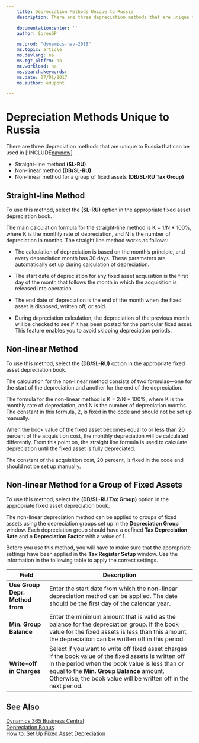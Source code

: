 ```yaml
---
    title: Depreciation Methods Unique to Russia
    description: There are three depreciation methods that are unique to Russia that can be used in [!INCLUDE[navnow](../../includes/navnow_md.md)].

    documentationcenter: ''
    author: SorenGP

    ms.prod: "dynamics-nav-2018"
    ms.topic: article
    ms.devlang: na
    ms.tgt_pltfrm: na
    ms.workload: na
    ms.search.keywords:
    ms.date: 07/01/2017
    ms.author: edupont

---
```

# Depreciation Methods Unique to Russia
There are three depreciation methods that are unique to Russia that can be used in [!INCLUDE[navnow](../../includes/navnow_md.md)].  

- Straight-line method **(SL-RU)**  
- Non-linear method **(DB/SL-RU)**  
- Non-linear method for a group of fixed assets **(DB/SL-RU Tax Group)**  

## Straight-line Method  
 To use this method, select the **(SL-RU)** option in the appropriate fixed asset depreciation book.  

 The main calculation formula for the straight-line method is K = 1/N * 100%, where K is the monthly rate of depreciation, and N is the number of depreciation in months. The straight line method works as follows:  

-   The calculation of depreciation is based on the month’s principle, and every depreciation month has 30 days. These parameters are automatically set up during calculation of depreciation.  

-   The start date of depreciation for any fixed asset acquisition is the first day of the month that follows the month in which the acquisition is released into operation.  

-   The end date of depreciation is the end of the month when the fixed asset is disposed, written off, or sold.  

-   During depreciation calculation, the depreciation of the previous month will be checked to see if it has been posted for the particular fixed asset. This feature enables you to avoid skipping depreciation periods.  

## Non-linear Method  
 To use this method, select the **(DB/SL-RU)** option in the appropriate fixed asset depreciation book.  

 The calculation for the non-linear method consists of two formulas—one for the start of the depreciation and another for the end of the depreciation.  

 The formula for the non-linear method is K = 2/N * 100%, where K is the monthly rate of depreciation, and N is the number of depreciation months. The constant in this formula, 2, is fixed in the code and should not be set up manually.  

 When the book value of the fixed asset becomes equal to or less than 20 percent of the acquisition cost, the monthly depreciation will be calculated differently. From this point on, the straight line formula is used to calculate depreciation until the fixed asset is fully depreciated.  

 The constant of the acquisition cost, 20 percent, is fixed in the code and should not be set up manually.  

## Non-linear Method for a Group of Fixed Assets  
 To use this method, select the **(DB/SL-RU Tax Group)** option in the appropriate fixed asset depreciation book.  

 The non-linear depreciation method can be applied to groups of fixed assets using the depreciation groups set up in the **Depreciation Group** window. Each depreciation group should have a defined **Tax Depreciation Rate** and a **Depreciation Factor** with a value of **1**.  

 Before you use this method, you will have to make sure that the appropriate settings have been applied in the **Tax Register Setup** window. Use the information in the following table to apply the correct settings.  

|Field|Description|  
|---------------------------------|---------------------------------------|  
|**Use Group Depr. Method from**|Enter the start date from which the non-linear depreciation method can be applied. The date should be the first day of the calendar year.|  
|**Min. Group Balance**|Enter the minimum amount that is valid as the balance for the depreciation group. If the book value for the fixed assets is less than this amount, the depreciation can be written off in this period.|  
|**Write-off in Charges**|Select if you want to write off fixed asset charges if the book value of the fixed assets is written off in the period when the book value is less than or equal to the **Min. Group Balance** amount. Otherwise, the book value will be written off in the next period.|  

## See Also
[Dynamics 365 Business Central](https://docs.microsoft.com/dynamics365/business-central/)  
[Depreciation Bonus](depreciation-bonus.md)   
 [How to: Set Up Fixed Asset Depreciation](../../fa-how-setup-depreciation.md)
